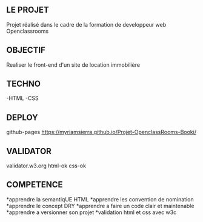 ## LE PROJET

Projet réalisé dans le cadre de la formation de developpeur web Openclassrooms

## OBJECTIF

Realiser le front-end d'un site de location immobilière 

## TECHNO

-HTML
-CSS

## DEPLOY
github-pages
https://myriamsierra.github.io/Projet-OpenclassRooms-Booki/

## VALIDATOR
validator.w3.org
html-ok
css-ok

## COMPETENCE

*apprendre la semantiqUE HTML
*apprendre les convention de nomination
*apprendre le concept DRY
*apprendre a faire un code clair et maintenable
*apprendre a versionner son projet
*validation html et css avec w3c
